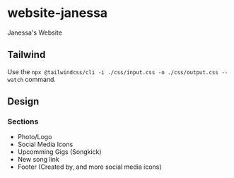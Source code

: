 # website-janessa

Janessa's Website

## Tailwind

Use the `npx @tailwindcss/cli -i ./css/input.css -o ./css/output.css --watch` command.

## Design

### Sections

- Photo/Logo
- Social Media Icons
- Upcomming Gigs (Songkick)
- New song link
- Footer (Created by, and more social media icons)
